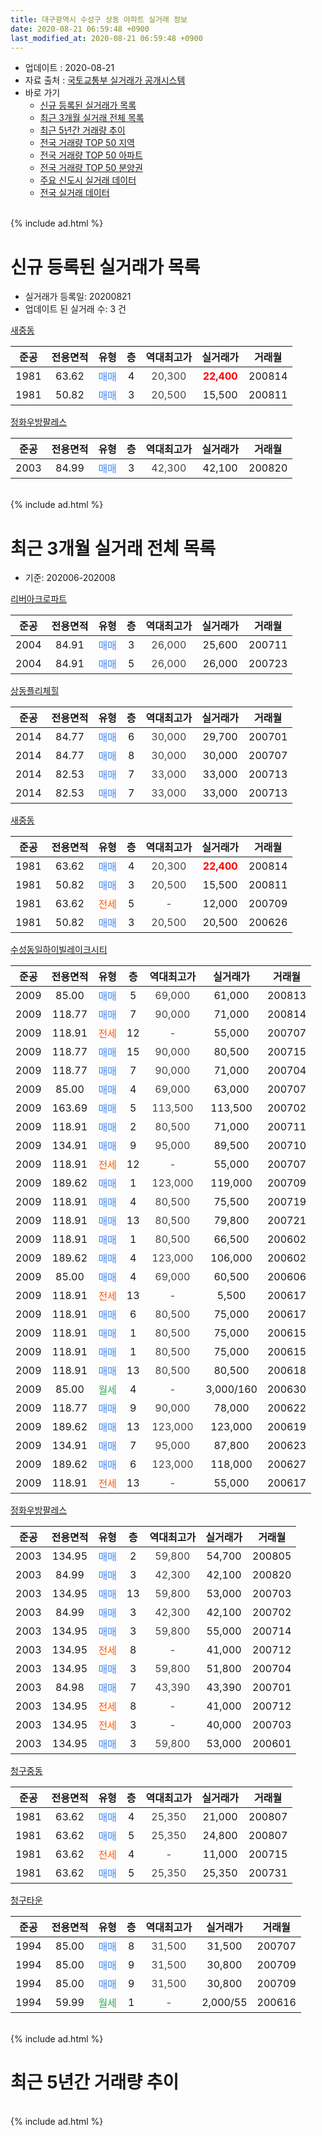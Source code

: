 ```yaml
---
title: 대구광역시 수성구 상동 아파트 실거래 정보
date: 2020-08-21 06:59:48 +0900
last_modified_at: 2020-08-21 06:59:48 +0900
---
```


* 업데이트 : 2020-08-21
* 자료 출처 : [국토교통부 실거래가 공개시스템](http://rt.molit.go.kr)
* 바로 가기
    * [신규 등록된 실거래가 목록](#신규-등록된-실거래가-목록)
    * [최근 3개월 실거래 전체 목록](#최근-3개월-실거래-전체-목록)
    * [최근 5년간 거래량 추이](#최근-5년간-거래량-추이)
    * [전국 거래량 TOP 50 지역](https://inasie.github.io/apt-trade-info/최근-3개월-전국에서-가장-거래가-많이-발생한-지역)
    * [전국 거래량 TOP 50 아파트](https://inasie.github.io/apt-trade-info/최근-3개월-전국에서-가장-거래가-많이-발생한-아파트)
    * [전국 거래량 TOP 50 분양권](https://inasie.github.io/apt-trade-info/최근-3개월-전국에서-가장-거래가-많이-발생한-분양권)
    * [주요 신도시 실거래 데이터](https://inasie.github.io/apt-trade-info/주요-신도시)
    * [전국 실거래 데이터](https://inasie.github.io/apt-trade-info/전국)
<br>
{% include ad.html %}
<br>

# 신규 등록된 실거래가 목록
* 실거래가 등록일: 20200821
* 업데이트 된 실거래 수: 3 건


[새중동](https://search.naver.com/search.naver?query=%EB%8C%80%EA%B5%AC%EA%B4%91%EC%97%AD%EC%8B%9C+%EC%88%98%EC%84%B1%EA%B5%AC+%EC%83%81%EB%8F%99+%EC%83%88%EC%A4%91%EB%8F%99)

|준공|전용면적|유형|층|역대최고가|실거래가|거래월|
|:---:|:---:|:---:|:---:|:---:|:---:|:---:|
|1981|63.62|<span style="color:#4285f3">매매</span>|4|<span style="color:#444444">20,300</span>|<b><span style="color:#ff0000">22,400</span></b>|200814|
|1981|50.82|<span style="color:#4285f3">매매</span>|3|<span style="color:#444444">20,500</span>|15,500|200811|

[정화우방팔레스](https://search.naver.com/search.naver?query=%EB%8C%80%EA%B5%AC%EA%B4%91%EC%97%AD%EC%8B%9C+%EC%88%98%EC%84%B1%EA%B5%AC+%EC%83%81%EB%8F%99+%EC%A0%95%ED%99%94%EC%9A%B0%EB%B0%A9%ED%8C%94%EB%A0%88%EC%8A%A4)

|준공|전용면적|유형|층|역대최고가|실거래가|거래월|
|:---:|:---:|:---:|:---:|:---:|:---:|:---:|
|2003|84.99|<span style="color:#4285f3">매매</span>|3|<span style="color:#444444">42,300</span>|42,100|200820|


<br>
{% include ad.html %}
<br>

# 최근 3개월 실거래 전체 목록
* 기준: 202006-202008


[리버아크로파트](https://search.naver.com/search.naver?query=%EB%8C%80%EA%B5%AC%EA%B4%91%EC%97%AD%EC%8B%9C+%EC%88%98%EC%84%B1%EA%B5%AC+%EC%83%81%EB%8F%99+%EB%A6%AC%EB%B2%84%EC%95%84%ED%81%AC%EB%A1%9C%ED%8C%8C%ED%8A%B8)

|준공|전용면적|유형|층|역대최고가|실거래가|거래월|
|:---:|:---:|:---:|:---:|:---:|:---:|:---:|
|2004|84.91|<span style="color:#4285f3">매매</span>|3|<span style="color:#444444">26,000</span>|25,600|200711|
|2004|84.91|<span style="color:#4285f3">매매</span>|5|<span style="color:#444444">26,000</span>|26,000|200723|

[상동플리체힐](https://search.naver.com/search.naver?query=%EB%8C%80%EA%B5%AC%EA%B4%91%EC%97%AD%EC%8B%9C+%EC%88%98%EC%84%B1%EA%B5%AC+%EC%83%81%EB%8F%99+%EC%83%81%EB%8F%99%ED%94%8C%EB%A6%AC%EC%B2%B4%ED%9E%90)

|준공|전용면적|유형|층|역대최고가|실거래가|거래월|
|:---:|:---:|:---:|:---:|:---:|:---:|:---:|
|2014|84.77|<span style="color:#4285f3">매매</span>|6|<span style="color:#444444">30,000</span>|29,700|200701|
|2014|84.77|<span style="color:#4285f3">매매</span>|8|<span style="color:#444444">30,000</span>|30,000|200707|
|2014|82.53|<span style="color:#4285f3">매매</span>|7|<span style="color:#444444">33,000</span>|33,000|200713|
|2014|82.53|<span style="color:#4285f3">매매</span>|7|<span style="color:#444444">33,000</span>|33,000|200713|

[새중동](https://search.naver.com/search.naver?query=%EB%8C%80%EA%B5%AC%EA%B4%91%EC%97%AD%EC%8B%9C+%EC%88%98%EC%84%B1%EA%B5%AC+%EC%83%81%EB%8F%99+%EC%83%88%EC%A4%91%EB%8F%99)

|준공|전용면적|유형|층|역대최고가|실거래가|거래월|
|:---:|:---:|:---:|:---:|:---:|:---:|:---:|
|1981|63.62|<span style="color:#4285f3">매매</span>|4|<span style="color:#444444">20,300</span>|<b><span style="color:#ff0000">22,400</span></b>|200814|
|1981|50.82|<span style="color:#4285f3">매매</span>|3|<span style="color:#444444">20,500</span>|15,500|200811|
|1981|63.62|<span style="color:#ff5a00">전세</span>|5|<span style="color:#444444">-</span>|12,000|200709|
|1981|50.82|<span style="color:#4285f3">매매</span>|3|<span style="color:#444444">20,500</span>|20,500|200626|

[수성동일하이빌레이크시티](https://search.naver.com/search.naver?query=%EB%8C%80%EA%B5%AC%EA%B4%91%EC%97%AD%EC%8B%9C+%EC%88%98%EC%84%B1%EA%B5%AC+%EC%83%81%EB%8F%99+%EC%88%98%EC%84%B1%EB%8F%99%EC%9D%BC%ED%95%98%EC%9D%B4%EB%B9%8C%EB%A0%88%EC%9D%B4%ED%81%AC%EC%8B%9C%ED%8B%B0)

|준공|전용면적|유형|층|역대최고가|실거래가|거래월|
|:---:|:---:|:---:|:---:|:---:|:---:|:---:|
|2009|85.00|<span style="color:#4285f3">매매</span>|5|<span style="color:#444444">69,000</span>|61,000|200813|
|2009|118.77|<span style="color:#4285f3">매매</span>|7|<span style="color:#444444">90,000</span>|71,000|200814|
|2009|118.91|<span style="color:#ff5a00">전세</span>|12|<span style="color:#444444">-</span>|55,000|200707|
|2009|118.77|<span style="color:#4285f3">매매</span>|15|<span style="color:#444444">90,000</span>|80,500|200715|
|2009|118.77|<span style="color:#4285f3">매매</span>|7|<span style="color:#444444">90,000</span>|71,000|200704|
|2009|85.00|<span style="color:#4285f3">매매</span>|4|<span style="color:#444444">69,000</span>|63,000|200707|
|2009|163.69|<span style="color:#4285f3">매매</span>|5|<span style="color:#444444">113,500</span>|113,500|200702|
|2009|118.91|<span style="color:#4285f3">매매</span>|2|<span style="color:#444444">80,500</span>|71,000|200711|
|2009|134.91|<span style="color:#4285f3">매매</span>|9|<span style="color:#444444">95,000</span>|89,500|200710|
|2009|118.91|<span style="color:#ff5a00">전세</span>|12|<span style="color:#444444">-</span>|55,000|200707|
|2009|189.62|<span style="color:#4285f3">매매</span>|1|<span style="color:#444444">123,000</span>|119,000|200709|
|2009|118.91|<span style="color:#4285f3">매매</span>|4|<span style="color:#444444">80,500</span>|75,500|200719|
|2009|118.91|<span style="color:#4285f3">매매</span>|13|<span style="color:#444444">80,500</span>|79,800|200721|
|2009|118.91|<span style="color:#4285f3">매매</span>|1|<span style="color:#444444">80,500</span>|66,500|200602|
|2009|189.62|<span style="color:#4285f3">매매</span>|4|<span style="color:#444444">123,000</span>|106,000|200602|
|2009|85.00|<span style="color:#4285f3">매매</span>|4|<span style="color:#444444">69,000</span>|60,500|200606|
|2009|118.91|<span style="color:#ff5a00">전세</span>|13|<span style="color:#444444">-</span>|5,500|200617|
|2009|118.91|<span style="color:#4285f3">매매</span>|6|<span style="color:#444444">80,500</span>|75,000|200617|
|2009|118.91|<span style="color:#4285f3">매매</span>|1|<span style="color:#444444">80,500</span>|75,000|200615|
|2009|118.91|<span style="color:#4285f3">매매</span>|1|<span style="color:#444444">80,500</span>|75,000|200615|
|2009|118.91|<span style="color:#4285f3">매매</span>|13|<span style="color:#444444">80,500</span>|80,500|200618|
|2009|85.00|<span style="color:#34a853">월세</span>|4|<span style="color:#444444">-</span>|3,000/160|200630|
|2009|118.77|<span style="color:#4285f3">매매</span>|9|<span style="color:#444444">90,000</span>|78,000|200622|
|2009|189.62|<span style="color:#4285f3">매매</span>|13|<span style="color:#444444">123,000</span>|123,000|200619|
|2009|134.91|<span style="color:#4285f3">매매</span>|7|<span style="color:#444444">95,000</span>|87,800|200623|
|2009|189.62|<span style="color:#4285f3">매매</span>|6|<span style="color:#444444">123,000</span>|118,000|200627|
|2009|118.91|<span style="color:#ff5a00">전세</span>|13|<span style="color:#444444">-</span>|55,000|200617|

[정화우방팔레스](https://search.naver.com/search.naver?query=%EB%8C%80%EA%B5%AC%EA%B4%91%EC%97%AD%EC%8B%9C+%EC%88%98%EC%84%B1%EA%B5%AC+%EC%83%81%EB%8F%99+%EC%A0%95%ED%99%94%EC%9A%B0%EB%B0%A9%ED%8C%94%EB%A0%88%EC%8A%A4)

|준공|전용면적|유형|층|역대최고가|실거래가|거래월|
|:---:|:---:|:---:|:---:|:---:|:---:|:---:|
|2003|134.95|<span style="color:#4285f3">매매</span>|2|<span style="color:#444444">59,800</span>|54,700|200805|
|2003|84.99|<span style="color:#4285f3">매매</span>|3|<span style="color:#444444">42,300</span>|42,100|200820|
|2003|134.95|<span style="color:#4285f3">매매</span>|13|<span style="color:#444444">59,800</span>|53,000|200703|
|2003|84.99|<span style="color:#4285f3">매매</span>|3|<span style="color:#444444">42,300</span>|42,100|200702|
|2003|134.95|<span style="color:#4285f3">매매</span>|3|<span style="color:#444444">59,800</span>|55,000|200714|
|2003|134.95|<span style="color:#ff5a00">전세</span>|8|<span style="color:#444444">-</span>|41,000|200712|
|2003|134.95|<span style="color:#4285f3">매매</span>|3|<span style="color:#444444">59,800</span>|51,800|200704|
|2003|84.98|<span style="color:#4285f3">매매</span>|7|<span style="color:#444444">43,390</span>|43,390|200701|
|2003|134.95|<span style="color:#ff5a00">전세</span>|8|<span style="color:#444444">-</span>|41,000|200712|
|2003|134.95|<span style="color:#ff5a00">전세</span>|3|<span style="color:#444444">-</span>|40,000|200703|
|2003|134.95|<span style="color:#4285f3">매매</span>|3|<span style="color:#444444">59,800</span>|53,000|200601|


<script async src="//pagead2.googlesyndication.com/pagead/js/adsbygoogle.js"></script>
<!-- 기본 -->
<ins class="adsbygoogle"
     style="display:block"
     data-ad-client="ca-pub-2446590836940007"
     data-ad-slot="1659523306"
     data-ad-format="auto"
     data-full-width-responsive="true"></ins>
<script>
(adsbygoogle = window.adsbygoogle || []).push({});
</script>


[청구중동](https://search.naver.com/search.naver?query=%EB%8C%80%EA%B5%AC%EA%B4%91%EC%97%AD%EC%8B%9C+%EC%88%98%EC%84%B1%EA%B5%AC+%EC%83%81%EB%8F%99+%EC%B2%AD%EA%B5%AC%EC%A4%91%EB%8F%99)

|준공|전용면적|유형|층|역대최고가|실거래가|거래월|
|:---:|:---:|:---:|:---:|:---:|:---:|:---:|
|1981|63.62|<span style="color:#4285f3">매매</span>|4|<span style="color:#444444">25,350</span>|21,000|200807|
|1981|63.62|<span style="color:#4285f3">매매</span>|5|<span style="color:#444444">25,350</span>|24,800|200807|
|1981|63.62|<span style="color:#ff5a00">전세</span>|4|<span style="color:#444444">-</span>|11,000|200715|
|1981|63.62|<span style="color:#4285f3">매매</span>|5|<span style="color:#444444">25,350</span>|25,350|200731|

[청구타운](https://search.naver.com/search.naver?query=%EB%8C%80%EA%B5%AC%EA%B4%91%EC%97%AD%EC%8B%9C+%EC%88%98%EC%84%B1%EA%B5%AC+%EC%83%81%EB%8F%99+%EC%B2%AD%EA%B5%AC%ED%83%80%EC%9A%B4)

|준공|전용면적|유형|층|역대최고가|실거래가|거래월|
|:---:|:---:|:---:|:---:|:---:|:---:|:---:|
|1994|85.00|<span style="color:#4285f3">매매</span>|8|<span style="color:#444444">31,500</span>|31,500|200707|
|1994|85.00|<span style="color:#4285f3">매매</span>|9|<span style="color:#444444">31,500</span>|30,800|200709|
|1994|85.00|<span style="color:#4285f3">매매</span>|9|<span style="color:#444444">31,500</span>|30,800|200709|
|1994|59.99|<span style="color:#34a853">월세</span>|1|<span style="color:#444444">-</span>|2,000/55|200616|


<br>
{% include ad.html %}
<br>

# 최근 5년간 거래량 추이


<div style="width:100%;">
    <canvas id="deal_progress" height="200"></canvas>
</div>

<script>
new Chart(document.getElementById("deal_progress"), {
    type: 'line',
    data: {
        labels: ['201508','201509','201510','201511','201512','201601','201602','201603','201604','201605','201606','201607','201608','201609','201610','201611','201612','201701','201702','201703','201704','201705','201706','201707','201708','201709','201710','201711','201712','201801','201802','201803','201804','201805','201806','201807','201808','201809','201810','201811','201812','201901','201902','201903','201904','201905','201906','201907','201908','201909','201910','201911','201912','202001','202002','202003','202004','202005','202006','202007','202008'],
        datasets: [{
            label: '매매',
            pointRadius: 1,
            data: [12, 7, 9, 7, 3, 3, 8, 4, 6, 7, 12, 10, 17, 16, 25, 14, 11, 6, 14, 19, 13, 17, 16, 33, 33, 17, 10, 8, 9, 11, 15, 24, 20, 13, 10, 12, 20, 16, 13, 8, 7, 9, 3, 5, 6, 6, 4, 4, 8, 5, 13, 11, 13, 9, 4, 3, 9, 11, 13, 24, 8],
            borderColor: "rgba(255, 201, 14, 1)",
            backgroundColor: "rgba(255, 201, 14, 0.5)",
            fill: false,
            lineTension: 0
        },{
            label: '전월세',
            pointRadius: 1,
            data: [3, 3, 4, 4, 5, 6, 4, 3, 9, 3, 3, 5, 5, 4, 5, 4, 4, 5, 6, 7, 5, 2, 6, 2, 4, 7, 4, 10, 2, 6, 7, 4, 4, 11, 6, 3, 5, 1, 7, 7, 3, 8, 6, 2, 3, 1, 2, 4, 10, 3, 4, 8, 7, 5, 6, 6, 3, 8, 4, 7, 0],
            borderColor: "rgba(0, 141, 185, 1)",
            backgroundColor: "rgba(0, 141, 185, 0.5)",
            fill: false,
            lineTension: 0
        }
        ]
    },
    options: {
        responsive: true,
        title: {
            display: false
        },
        tooltips: {
            mode: 'index',
            intersect: false
        },
        hover: {
            mode: 'nearest',
            intersect: true
        },
        scales: {
            xAxes: [{
                display: true,
                scaleLabel: {
                    display: true,
                    labelString: '년/월'
                }
            }],
            yAxes: [{
                display: true,
                ticks: {
                    suggestedMin: 0,
                },
                scaleLabel: {
                    display: true,
                    labelString: '실거래 수'
                }
            }]
        }
    }
});

</script>


<br>
{% include ad.html %}
<br>

